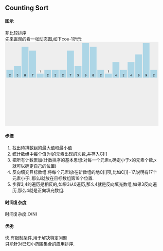 ## Counting Sort
 
#### 图示
 非比较排序<br/>
 先来直观的看一张动态图,如下cou-1所示:<br/>
  ![cou-1](/res/counting_sort_anim.gif)
#### 步骤
1. 找出待排数组的最大值和最小值
2. 统计数组中每个值为i的元素出现的次数,并存入C[i]
3. 把所有计数累加(计数排序的基本思想:对每一个元素x,确定小于x的元素个数,x就可以确定自己的位置)
4. 反向填充目标数组:将每个元素i放在新数组的地C[i]项,比如C[i]=17,说明有17个元素小于i,那么i就放在目标数组第18个位置.
5. 步骤3,4的遍历是相反的,如果3从0遍历,那么4就是反向填充数组;如果3反向遍历,那么4就是正向填充数组.
#### 时间复杂度
时间复杂度:O(N)

#### 优劣
快,有限制条件,用于解决特定问题<br/>
只能针对已知小范围集合的应用排序.
 
 
 
 
 
 
 
 
 
 
 
 
 
 
 
 
 
 
 
 
 
 
 
 
 
 
 
 
 
 
 
 